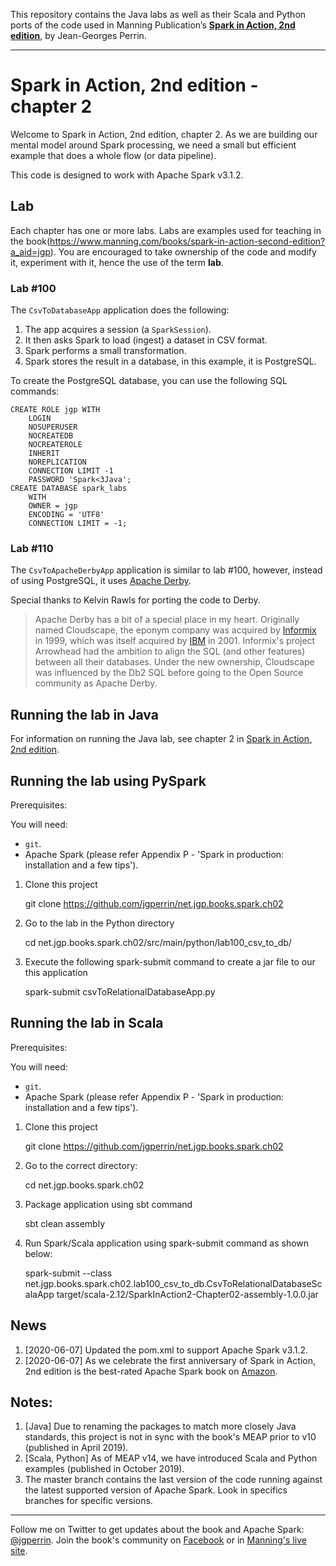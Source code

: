 This repository contains the Java labs as well as their Scala and Python ports of the code used in Manning Publication’s **[Spark in Action, 2nd edition](https://www.manning.com/books/spark-in-action-second-edition?a_aid=jgp)**, by Jean-Georges Perrin.

---

# Spark in Action, 2nd edition - chapter 2

Welcome to Spark in Action, 2nd edition, chapter 2. As we are building our mental model around Spark processing, we need a small but efficient example that does a whole flow (or data pipeline).

This code is designed to work with Apache Spark v3.1.2.

## Lab

Each chapter has one or more labs. Labs are examples used for teaching in the book(https://www.manning.com/books/spark-in-action-second-edition?a_aid=jgp). You are encouraged to take ownership of the code and modify it, experiment with it, hence the use of the term **lab**.

### Lab \#100

The `CsvToDatabaseApp` application does the following:

 1. The app acquires a session (a `SparkSession`).
 1. It then asks Spark to load (ingest) a dataset in CSV format.
 1. Spark performs a small transformation.
 1. Spark stores the result in a database, in this example, it is PostgreSQL.

To create the PostgreSQL database, you can use the following SQL commands:

    CREATE ROLE jgp WITH
        LOGIN
        NOSUPERUSER
        NOCREATEDB
        NOCREATEROLE
        INHERIT
        NOREPLICATION
        CONNECTION LIMIT -1
        PASSWORD 'Spark<3Java';
    CREATE DATABASE spark_labs
        WITH 
        OWNER = jgp
        ENCODING = 'UTF8'
        CONNECTION LIMIT = -1;

### Lab \#110

The `CsvToApacheDerbyApp` application is similar to lab \#100, however, instead of using PostgreSQL, it uses [Apache Derby](https://db.apache.org/derby/).

Special thanks to Kelvin Rawls for porting the code to Derby. 

> Apache Derby has a bit of a special place in my heart. Originally named Cloudscape, the eponym company was acquired by [Informix](https://en.wikipedia.org/wiki/IBM_Informix) in 1999, which was itself acquired by [IBM](https://en.wikipedia.org/wiki/IBM) in 2001. Informix's project Arrowhead had the ambition to align the SQL (and other features) between all their databases. Under the new ownership, Cloudscape was influenced by the Db2 SQL before going to the Open Source community as Apache Derby.

## Running the lab in Java

For information on running the Java lab, see chapter 2 in [Spark in Action, 2nd edition](http://jgp.net/sia).


## Running the lab using PySpark

Prerequisites:

You will need:
 * `git`.
 * Apache Spark (please refer Appendix P - 'Spark in production: installation and a few tips').

1. Clone this project

    git clone https://github.com/jgperrin/net.jgp.books.spark.ch02

2. Go to the lab in the Python directory

    cd net.jgp.books.spark.ch02/src/main/python/lab100_csv_to_db/

3. Execute the following spark-submit command to create a jar file to our this application
       
    spark-submit csvToRelationalDatabaseApp.py
   
## Running the lab in Scala

Prerequisites:

You will need:
 * `git`.
 * Apache Spark (please refer Appendix P - 'Spark in production: installation and a few tips').


1. Clone this project

    git clone https://github.com/jgperrin/net.jgp.books.spark.ch02

2. Go to the correct directory:

    cd net.jgp.books.spark.ch02

3. Package application using sbt command

    sbt clean assembly

4. Run Spark/Scala application using spark-submit command as shown below:

    spark-submit --class net.jgp.books.spark.ch02.lab100_csv_to_db.CsvToRelationalDatabaseScalaApp target/scala-2.12/SparkInAction2-Chapter02-assembly-1.0.0.jar

## News
 1. [2020-06-07] Updated the pom.xml to support Apache Spark v3.1.2. 
 1. [2020-06-07] As we celebrate the first anniversary of Spark in Action, 2nd edition is the best-rated Apache Spark book on [Amazon](https://amzn.to/2TPnmOv). 

## Notes:
 1. [Java] Due to renaming the packages to match more closely Java standards, this project is not in sync with the book's MEAP prior to v10 (published in April 2019).
 1. [Scala, Python] As of MEAP v14, we have introduced Scala and Python examples (published in October 2019).
  1. The master branch contains the last version of the code running against the latest supported version of Apache Spark. Look in specifics branches for specific versions.
 
---

Follow me on Twitter to get updates about the book and Apache Spark: [@jgperrin](https://twitter.com/jgperrin). Join the book's community on [Facebook](https://facebook.com/sparkinaction/) or in [Manning's live site](https://forums.manning.com/forums/spark-in-action-second-edition?a_aid=jgp).
